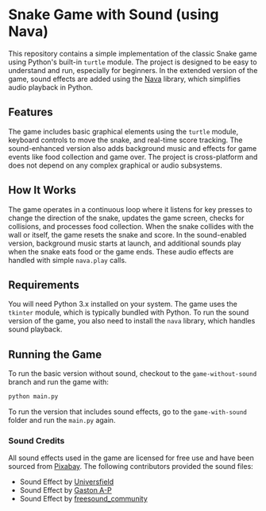 # Snake Game with Sound (using Nava)

This repository contains a simple implementation of the classic Snake game using Python's built-in `turtle` module. The project is designed to be easy to understand and run, especially for beginners. In the extended version of the game, sound effects are added using the [Nava](https://github.com/openscilab/nava) library, which simplifies audio playback in Python.

## Features

The game includes basic graphical elements using the `turtle` module, keyboard controls to move the snake, and real-time score tracking. The sound-enhanced version also adds background music and effects for game events like food collection and game over. The project is cross-platform and does not depend on any complex graphical or audio subsystems.

## How It Works
The game operates in a continuous loop where it listens for key presses to change the direction of the snake, updates the game screen, checks for collisions, and processes food collection. When the snake collides with the wall or itself, the game resets the snake and score. In the sound-enabled version, background music starts at launch, and additional sounds play when the snake eats food or the game ends. These audio effects are handled with simple `nava.play` calls.

## Requirements

You will need Python 3.x installed on your system. The game uses the `tkinter` module, which is typically bundled with Python. To run the sound version of the game, you also need to install the `nava` library, which handles sound playback.

## Running the Game

To run the basic version without sound, checkout to the `game-without-sound` branch and run the game with:

```bash
python main.py
```

To run the version that includes sound effects, go to the `game-with-sound` folder and run the `main.py` again.

### Sound Credits

All sound effects used in the game are licensed for free use and have been sourced from [Pixabay](https://pixabay.com/). The following contributors provided the sound files:

+ Sound Effect by [Universfield](https://pixabay.com/users/universfield-28281460/)
+ Sound Effect by [Gaston A-P](https://pixabay.com/users/xtremefreddy-32332307/)
+ Sound Effect by [freesound_community](https://pixabay.com/users/freesound_community-46691455/)

